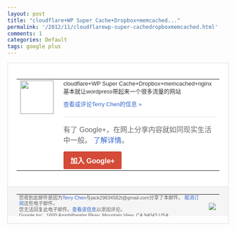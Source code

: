 ```yaml
---
layout: post
title: "cloudflare+WP Super Cache+Dropbox+memcached..."
permalink: '/2012/11/cloudflarewp-super-cachedropboxmemcached.html'
comments: 1
categories: Default
tags: google plus
---
```

<div style="border:solid 1px #dfdfdf;color:#686868;font:13px Arial"><div style="background-color:#fff;padding:20px;"><table cellpadding="0" cellspacing="0"><tr><td style="padding-right:15px;vertical-align:top"><a href="https://plus.google.com/_/notifications/emlink?emrecipient=110200756825219614165&amp;emid=CMDtp43717MCFSIAQAod6nsAAA&amp;path=%2F108643996575278738906&amp;dt=1353222621626&amp;uob=8"><img height="75" src="https://lh3.googleusercontent.com/-KKRGTyJ5Bl0/AAAAAAAAAAI/AAAAAAAAEEY/jllxqER5dCk/s75-c-k-a/photo.jpg" style="border:solid 1px #cccccc;" width="75"/></a></td><td style="width:578px;color:#333;font:13px Arial;vertical-align:top"><div style="padding-bottom:10px">cloudflare+WP Super Cache+Dropbox+memcac<wbr/>hed+nginx基本就让wordpre<wbr/>ss带起来一个很多流量的网站</div><a href="https://plus.google.com/_/notifications/emlink?emrecipient=110200756825219614165&amp;emid=CMDtp43717MCFSIAQAod6nsAAA&amp;path=%2F108643996575278738906%2Fposts%2FbCB4WS7cvyv%3Fgpinv%3DAMIXal_V4AtFlrx0txxTA90mQX1wsjJooklSlz07h66qU2NrSgrsBR5MyL4-f37O32FkBwuUYadToPRQ69vPAzmAlOQN96Ah4qjff7id_EHxcaAFAWpaCAg&amp;dt=1353222621626&amp;uob=8" style="color:#3366CC;text-decoration:none">查看或评论Terry Chen的信息 »</a><div style="margin-top:20px;border-top:solid 1px #dfdfdf"><div style="padding:15px 0;color:#686868;font:16px Arial">有了 Google+，在网上分享内容就如同现实生活中一般。 <a href="http://www.google.com/+/learnmore/" style="color:#3366CC;text-decoration:none">了解详情</a>。</div><a href="https://plus.google.com/_/notifications/emlink?emrecipient=110200756825219614165&amp;emid=CMDtp43717MCFSIAQAod6nsAAA&amp;path=%2F%3Fgpinv%3DAMIXal_V4AtFlrx0txxTA90mQX1wsjJooklSlz07h66qU2NrSgrsBR5MyL4-f37O32FkBwuUYadToPRQ69vPAzmAlOQN96Ah4qjff7id_EHxcaAFAWpaCAg&amp;dt=1353222621626&amp;uob=8" style="display:inline-block;padding:7px 15px;background-color:#d44b38; color:#fff;font-size:16px; font-weight:bold;border-radius:2px;-webkit-border-radius:2px; -moz-border-radius:2px;border:solid 1px #c43b28; white-space:nowrap;text-decoration:none">加入 Google+</a></div></td></tr></table></div><div style="border-top:solid 1px #dfdfdf;padding:0 20px; background-color:#f5f5f5"><table cellpadding="0" cellspacing="0" style="height:50px"><tbody><tr><td style="vertical-align:middle;width:100%; color:#636363;font:11px Arial; line-height:120%">您收到此邮件是因为<a href="https://plus.google.com/_/notifications/emlink?emrecipient=110200756825219614165&amp;emid=CMDtp43717MCFSIAQAod6nsAAA&amp;path=%2F108643996575278738906%3Fgpinv%3DAMIXal_V4AtFlrx0txxTA90mQX1wsjJooklSlz07h66qU2NrSgrsBR5MyL4-f37O32FkBwuUYadToPRQ69vPAzmAlOQN96Ah4qjff7id_EHxcaAFAWpaCAg&amp;dt=1353222621626&amp;uob=8" style="color:#3366CC;text-decoration:none">Terry Chen</a>与jack29834582t@gmail.com分享了本邮件。 <a href="https://plus.google.com/_/notifications/emlink?emrecipient=110200756825219614165&amp;emid=CMDtp43717MCFSIAQAod6nsAAA&amp;path=%2F_%2Fnonplus%2Femailsettings%3Fgpinv%3DAMIXal_V4AtFlrx0txxTA90mQX1wsjJooklSlz07h66qU2NrSgrsBR5MyL4-f37O32FkBwuUYadToPRQ69vPAzmAlOQN96Ah4qjff7id_EHxcaAFAWpaCAg%26est%3DADH5u8WTBqR_Zgm81e3T5Krz-4Ven2IoyO5o3rxFWG9Tlk-UJSSZHSNa1J4B9qgszuZ-jRl8fTVJGwSj6ql5dMtNQNJ-5j7HRDKuKPqDlPEke7r8jlIk9e7hZ0uQdET7tGNh30eLcb3iLerO_8YzTHjdjP9aI9aKbA&amp;dt=1353222621626&amp;uob=8" style="color:#3366CC;text-decoration:none">取消订阅</a>这些电子邮件。<br/>您无法回复此电子邮件。<a href="https://plus.google.com/_/notifications/emlink?emrecipient=110200756825219614165&amp;emid=CMDtp43717MCFSIAQAod6nsAAA&amp;path=%2F108643996575278738906%2Fposts%2FbCB4WS7cvyv%3Fgpinv%3DAMIXal_V4AtFlrx0txxTA90mQX1wsjJooklSlz07h66qU2NrSgrsBR5MyL4-f37O32FkBwuUYadToPRQ69vPAzmAlOQN96Ah4qjff7id_EHxcaAFAWpaCAg&amp;dt=1353222621626&amp;uob=8" style="color:#3366CC;text-decoration:none">查看该信息</a>以添加评论。<br/>Google Inc., 1600 Amphitheatre Pkwy, Mountain View, CA 94043 USA<br/></td><td><img src="https://ssl.gstatic.com/s2/oz/images/notifications/logo/google-plus-6617a72bb36cc548861652780c9e6ff1.png"/></td></tr></tbody></table></div></div>